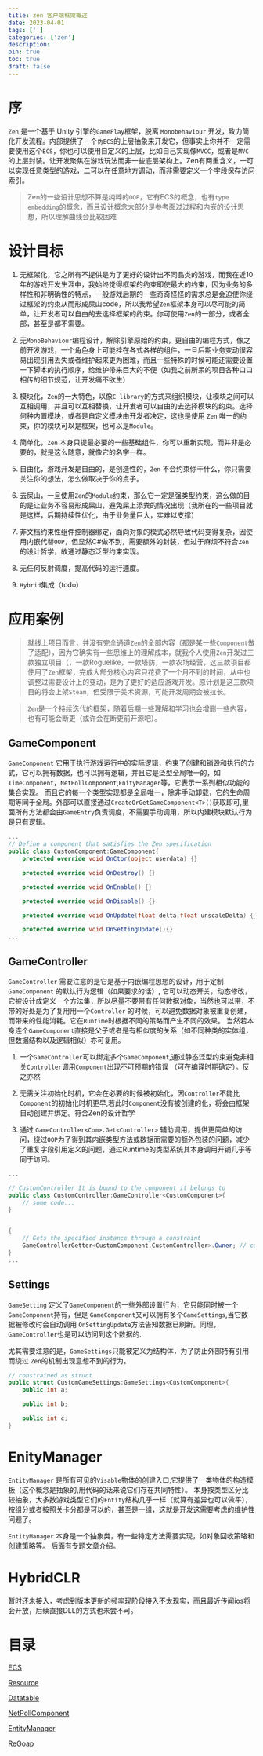 ```yaml
---
title: zen 客户端框架概述
date: 2023-04-01
tags: ['']
categories: ['zen']
description: 
pin: true
toc: true
draft: false
---
```




# 序

`Zen` 是一个基于 Unity 引擎的`GamePlay`框架，脱离 `Monobehaviour` 开发，致力简化开发流程。内部提供了一个`伪ECS`的上层抽象来开发它，但事实上你并不一定需要使用这个`ECS`，你也可以使用自定义的上层，比如自己实现像`MVCC`，或者是`MVC`的上层封装。让开发聚焦在游戏玩法而非一些底层架构上。Zen有两重含义，一可以实现任意类型的游戏，二可以在任意地方调动，而非需要定义一个字段保存访问索引。

> Zen的一些设计思想不算是纯粹的`OOP`，它有ECS的概念，也有`type embedding`的概念，而且设计概念大部分是参考面过过程和内嵌的设计思想，所以理解曲线会比较困难


# 设计目标

1. 无框架化，它之所有不提供是为了更好的设计出不同品类的游戏，而我在近10年的游戏开发生涯中，我始终觉得框架的约束即使最大的约束，因为业务的多样性和非明确性的特点，一般游戏后期的一些奇奇怪怪的需求总是会迫使你绕过框架的约束从而形成屎山code，所以我希望`Zen`框架本身可以尽可能的简单，让开发者可以自由的去选择框架的约束。你可使用`Zen`的一部分，或者全部，甚至是都不需要。

2. 无`MonoBehaviour`编程设计，解除引擎原始的约束，更自由的编程方式，像之前开发游戏，一个角色身上可能挂在各式各样的组件，一旦后期业务变动很容易出现引用丢失或者维护起来更为困难，而且一些特殊的时候可能还需要设置一下脚本的执行顺序，给维护带来巨大的不便（如我之前所呆的项目各种口口相传的细节规范，让开发痛不欲生） 

3. 模块化，`Zen`的一大特色，以像`C library`的方式来组织模块，让模块之间可以互相调用，并且可以互相替换，让开发者可以自由的去选择模块的约束。选择何种内置模块，或者是自定义模块由开发者决定，这也是使用 `Zen` 唯一的约束，你的模块可以是框架，也可以是`Module`。

4. 简单化，`Zen` 本身只提最必要的一些基础组件，你可以重新实现，而并非是必要的，就是这么随意，就像它的名字一样。

5. 自由化，游戏开发是自由的，是创造性的，`Zen` 不会约束你干什么，你只需要关注你的想法，怎么做取决于你的点子。

6. 去屎山，一旦使用`Zen`的`Module`约束，那么它一定是强类型约束，这么做的目的是让业务不容易形成屎山，避免屎上添粪的情况出现（我所在的一些项目就是这样，后期持续性优化，由于业务量巨大，实难以支撑）

7. 非文档约束性组件控制器绑定，面向对象的模式必然导致代码变得复杂，因使用内嵌代替`OOP`，但显然C#做不到，需要额外的封装，但过于麻烦不符合`Zen`的设计哲学，故通过静态泛型约束实现。

8. 无任何反射调度，提高代码的运行速度。

9. `Hybrid`集成（todo）


<!--more-->



# 应用案例


> 就线上项目而言，并没有完全通道`Zen`的全部内容（都是某一些`Component`做了适配），因为它确实有一些思维上的理解成本，就我个人使用`Zen`开发过三款独立项目（，一款Roguelike，一款塔防，一款农场经营，这三款项目都使用了`Zen`框架，完成大部分核心内容只花费了一个月不到的时间，从中也调整过需要设计上的变动，是为了更好的适应游戏开发。原计划是这三款项目的将会上架`Steam`，但受限于美术资源，可能开发周期会被拉长。

> `Zen`是一个持续迭代的框架，随着后期一些理解和学习也会增删一些内容，也有可能会断更（或许会在断更前开源吧）。


## GameComponent

`GameComponent` 它用于执行游戏运行中的实际逻辑，约束了创建和销毁和执行的方式，它可以拥有数据，也可以拥有逻辑，并且它是泛型全局唯一的，如`TimeComponent`，`NetPollComponent`,`EnityManager`等，它表示一系列相似功能的集合实现。 而且它的每一个类型实现都是全局唯一，除非手动卸载，它的生命周期等同于全局。外部可以直接通过`CreateOrGetGameComponent<T>()`获取即可,里面所有方法都会由`GameEntry`负责调度，不需要手动调用，所以内建模块默认行为是只有逻辑。

```csharp
...
// Define a component that satisfies the Zen specification
public class CustomComponent:GameComponent{
    protected override void OnCtor(object userdata) {}

    protected override void OnDestroy() {}

    protected override void OnEnable() {}

    protected override void OnDisable() {}

    protected override void OnUpdate(float delta,float unscaleDelta) {}

    protected override void OnSettingUpdate(){}
...
```

## GameController
`GameController` 需要注意的是它是基于内嵌编程思想的设计，用于定制`GameComponent` 的默认行为逻辑（如果要求的话）, 它可以动态开关，动态修改，它被设计成定义一个方法集，所以尽量不要带有任何数据对象，当然也可以带，不带的好处是为了复用用一个`Controller` 的时候，可以避免数据对象被重复创建，而带来的性能消耗。它在`Runtime`时根据不同的策略而产生不同的效果。 当然若本身连个`GameComponent`直接是父子或者是有相似度的关系（如不同种类的实体组，但数据结构以及逻辑相似）亦可复用。

1. 一个`GameController`可以绑定多个`GameComponent`,通过静态泛型约束避免非相关`Controller`调用`Component`出现不可预期的错误 （可在编译时期确定）。反之亦然

2. 无需关注初始化时机，它会在必要的时候被初始化，因`Controller`不能比`Component`的初始化时机更早,若此时`Component`没有被创建的化，将会由框架自动创建并绑定。符合Zen的设计哲学

3. 通过 `GameController<Com>.Get<Controller>` 辅助调用，提供更简单的访问，绕过`OOP`为了得到其内嵌类型方法或数据而需要的额外包装的问题，减少了重复字段引用定义的问题，通过Runtime的类型系统其本身调用开销几乎等同于访问。

```csharp
...

// CustomController It is bound to the component it belongs to
public class CustomController:GameController<CustomComponent>{
    // some code...
}


{
    // Gets the specified instance through a constraint
    GameControllerGetter<CustomComponent,CustomController>.Owner; // call custom controller. Owner == CustomComponent
}
...
```


## Settings

`GameSetting` 定义了`GameComponent`的一些外部设置行为，它只能同时被一个`GameComponent`持有，但是 `GameComponent`又可以拥有多个`GameSettings`,当它数据被修改时会自动调用 `OnSettingUpdate`方法告知数据已刷新。同理，`GameController`也是可以访问到这个数据的.

尤其需要注意的是，`GameSettings`只能被定义为结构体，为了防止外部持有引用而绕过 `Zen`的机制出现意想不到的行为。

```csharp
// constrained as struct
public struct CustomGameSettings:GameSettings<CustomComponent>{
    public int a;

    public int b;

    public int c;
}
```


# EnityManager

`EntityManager` 是所有可见的`Visable`物体的创建入口,它提供了一类物体的构造模板（这个概念是抽象的,用代码的话来说它们存在共同特性）。
本身按类型区分比较抽象，大多数游戏类型它们的`Entity`结构几乎一样（就算有差异也可以做平），按组分或者按照关卡分都是可以的，甚至是一组，这就是开发这需要考虑的维护性问题了。

`EntityManager` 本身是一个抽象类，有一些特定方法需要实现，如对象回收策略和创建策略等。 后面有专题文章介绍。


# HybridCLR

暂时还未接入，考虑到版本更新的频率现阶段接入不太现实，而且最近传闻ios将会开放，后续直接DLL的方式也未尝不可。


# 目录

[ECS](/post/Zen/1)

[Resource](/post/Zen/2)

[Datatable](/post/Zen/3)

[NetPollComponent](/post/Zen/4)

[EntityManager](/post/Zen/5)

[ReGoap](/post/Zen/6)


<!--adsense-->